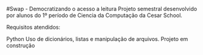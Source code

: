 #Swap - Democratizando o acesso a leitura
Projeto semestral desenvolvido por alunos do 1º período de Ciencia da Computação da Cesar School.

Requisitos atendidos:

Python
Uso de dicionários, listas e manipulação de arquivos.
Projeto em construção
